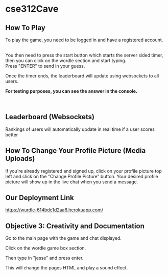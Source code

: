 # cse312Cave

## How To Play
To play the game, you need to be logged in and have a registered account.

<br>
You then need to press the start button which starts the server sided timer, then you can click on the wordle section and start typing.

<br>
Press "ENTER" to send in your guess.

<br>

Once the timer ends, the leaderboard will update using websockets to all users.

**For testing purposes, you can see the answer in the console.**

<br>

## Leaderboard (Websockets)
Rankings of users will automatically update in real time if a user scores better 


## How To Change Your Profile Picture (Media Uploads)
If you're already registered and signed up, click on your profile picture top left and click on the "Change Profile Picture" button. Your desired profile picture will show up in the live chat when you send a message.


## Our Deployment Link
https://wurdle-614bdc1d2aa6.herokuapp.com/


## Objective 3: Creativity and Documentation
Go to the main page with the game and chat displayed.

Click on the wordle game box section.

Then type in "jesse" and press enter.

This will change the pages HTML and play a sound effect.
